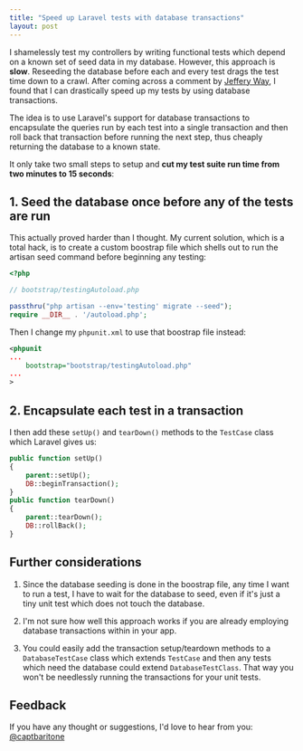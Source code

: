```yaml
---
title: "Speed up Laravel tests with database transactions"
layout: post
---
```


I shamelessly test my controllers by writing functional tests which depend on
a known set of seed data in my database. However, this approach is **slow**.
Reseeding the database before each and every test drags the test time down to
a crawl. After coming across a comment by [Jeffery
Way](http://fideloper.com/laravel-database-transactions#comment-1179301604),
I found that I can drastically speed up my tests by using database
transactions.

The idea is to use Laravel's support for database transactions to encapsulate
the queries run by each test into a single transaction and then roll back that
transaction before running the next step, thus cheaply returning the database
to a known state.

It only take two small steps to setup and **cut my test suite run time from two
minutes to 15 seconds**:

## 1. Seed the database once before any of the tests are run

This actually proved harder than I thought. My current solution, which is
a total hack, is to create a custom boostrap file which shells out to run the
artisan seed command before beginning any testing:

~~~php
<?php

// bootstrap/testingAutoload.php

passthru("php artisan --env='testing' migrate --seed");
require __DIR__ . '/autoload.php';
~~~

Then I change my `phpunit.xml` to use that boostrap file instead:

~~~xml
<phpunit
...
    bootstrap="bootstrap/testingAutoload.php"
...
>
~~~

## 2. Encapsulate each test in a transaction

I then add these `setUp()` and `tearDown()` methods to the `TestCase` class
which Laravel gives us:

~~~php
public function setUp()
{
	parent::setUp();
	DB::beginTransaction();
}
public function tearDown()
{
	parent::tearDown();
	DB::rollBack();
}
~~~

## Further considerations

1. Since the database seeding is done in the boostrap file, any time I want to run
a test, I have to wait for the database to seed, even if it's just a tiny unit
test which does not touch the database.

2. I'm not sure how well this approach works if you are already employing database
transactions within in your app.

3. You could easily add the transaction setup/teardown methods to
a `DatabaseTestCase` class which extends `TestCase` and then any tests which
need the database could extend `DatabaseTestClass`. That way you won't be
needlessly running the transactions for your unit tests.

## Feedback

If you have any thought or suggestions, I'd love to hear from you:
[@captbaritone](http://twitter.com/captbaritone)
